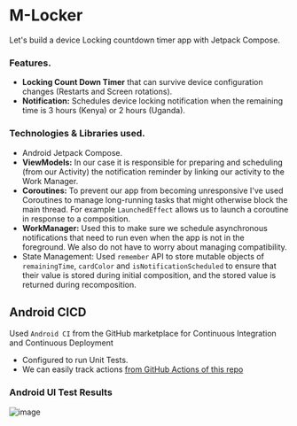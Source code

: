 # M-Locker
Let's build a device Locking countdown timer app with Jetpack Compose.

### Features.
- **Locking Count Down Timer** that can survive device configuration changes (Restarts and Screen rotations).
- **Notification:** Schedules device locking notification when the remaining time is 3 hours (Kenya) or 2 hours (Uganda).

### Technologies & Libraries used.
- Android Jetpack Compose.
- **ViewModels:** In our case it is responsible for preparing and scheduling (from our Activity) the notification reminder by linking our activity to the Work Manager.
- **Coroutines:** To prevent our app from becoming unresponsive I've used Coroutines to manage long-running tasks that might otherwise block the main thread. For example `LaunchedEffect` allows us to launch a coroutine in response to a composition.
- **WorkManager:** Used this to make sure we schedule asynchronous notifications that need to run even when the app is not in the foreground. We also do not have to worry about managing compatibility.
- State Management: Used `remember` API to store mutable objects of `remainingTime`, `cardColor` and `isNotificationScheduled` to ensure that their value  is stored during initial composition, and the stored value is returned during recomposition.

## Android CICD
Used `Android CI` from the GitHub marketplace for Continuous Integration and Continuous Deployment
- Configured to run Unit Tests.
- We can easily track actions [from GitHub Actions of this repo](https://github.com/RocqJones/M-Locker/actions)

### Android UI Test Results
![image](https://github.com/RocqJones/M-Locker/assets/32324500/005b0832-2ef1-4867-971e-8cd3d02fa3ec)
